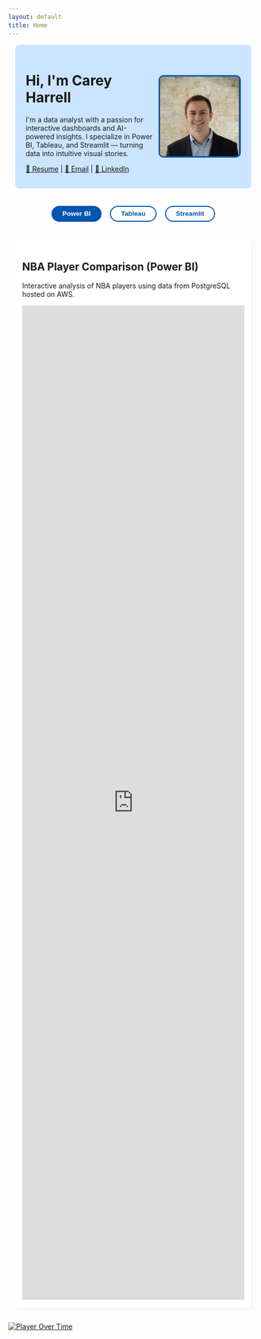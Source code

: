 ```yaml
---
layout: default
title: Home
---
```


<style>
.container {
  max-width: 1150px;
  margin: 0 auto;
  padding: 0 1em;
}

.hero {
  background-color: #cce5ff;
  padding: 1.2em 1.5em;
  margin-top: 1em;
  display: flex;
  justify-content: space-between;
  align-items: center;
  flex-wrap: wrap;
  border-radius: 8px;
}
.hero .info {
  max-width: 60%;
}
.hero img {
  width: 160px;
  height: 160px;
  border-radius: 10px;
  border: 3px solid #0056b3;
}
.buttons {
  margin: 2em 0;
  text-align: center;
}
.buttons button {
  margin: 0.5em;
  padding: 0.5em 1.5em;
  border: 2px solid #0056b3;
  border-radius: 25px;
  background-color: white;
  color: #0056b3;
  font-weight: bold;
  cursor: pointer;
}
.buttons button.active,
.buttons button:hover {
  background-color: #0056b3;
  color: white;
}
.section {
  display: none;
  padding: 1em;
  background-color: white;
  border-radius: 8px;
  margin-bottom: 2em;
  box-shadow: 2px 2px 6px rgba(0, 0, 0, 0.05);
}
.section.active {
  display: block;
}
</style>

<div class="container">
  <div class="hero">
    <div class="info">
      <h1>Hi, I'm Carey Harrell</h1>
      <p>
        I'm a data analyst with a passion for interactive dashboards and AI-powered insights. I specialize in Power BI,
        Tableau, and Streamlit — turning data into intuitive visual stories.
      </p>
      <p>
        <a href="resume.pdf">📄 Resume</a> |
        <a href="mailto:carey.harrell@outlook.com">📧 Email</a> |
        <a href="https://www.linkedin.com/in/carey-harrell/">🔗 LinkedIn</a>
      </p>
    </div>
    <img src="profile.jpg" alt="Your Photo" />
  </div>

  <div class="buttons">
    <button onclick="showSection('powerbi')" id="btn-powerbi" class="active">Power BI</button>
    <button onclick="showSection('tableau')" id="btn-tableau">Tableau</button>
    <button onclick="showSection('streamlit')" id="btn-streamlit">Streamlit</button>
  </div>

  <div id="powerbi" class="section active">
    <h2>NBA Player Comparison (Power BI)</h2>
    <p>Interactive analysis of NBA players using data from PostgreSQL hosted on AWS.</p>
    <iframe
      title="NBA_Analysis_Player_Stats_Final"
      style="width: 100%; height: 2000px;"
      src="https://app.powerbi.com/view?r=eyJrIjoiMzRlMjMxZjktMWRjZi00ZmQxLWJkYmQtMmY1ZGEzNzExM2NkIiwidCI6IjljZjNkNGIxLTBiZTYtNGI4NS1iOTVkLWY4NjRkMmUxN2Q2OCIsImMiOjF9"
      frameborder="0"
      allowFullScreen="true"
    ></iframe>
  </div>

</div> <!-- closing .container before Tableau -->

<!-- Tableau Section -->
<div class='tableauPlaceholder' id='viz1752073198551' style='position: relative'><noscript><a href='#'><img alt='Player Over Time ' src='https:&#47;&#47;public.tableau.com&#47;static&#47;images&#47;NB&#47;NBAAwardsPrediction&#47;PlayerOverTime&#47;1_rss.png' style='border: none' /></a></noscript><object class='tableauViz'  style='display:none;'><param name='host_url' value='https%3A%2F%2Fpublic.tableau.com%2F' /> <param name='embed_code_version' value='3' /> <param name='site_root' value='' /><param name='name' value='NBAAwardsPrediction&#47;PlayerOverTime' /><param name='tabs' value='no' /><param name='toolbar' value='yes' /><param name='static_image' value='https:&#47;&#47;public.tableau.com&#47;static&#47;images&#47;NB&#47;NBAAwardsPrediction&#47;PlayerOverTime&#47;1.png' /> <param name='animate_transition' value='yes' /><param name='display_static_image' value='yes' /><param name='display_spinner' value='yes' /><param name='display_overlay' value='yes' /><param name='display_count' value='yes' /><param name='language' value='en-US' /></object></div>                <script type='text/javascript'>                    var divElement = document.getElementById('viz1752073198551');                    var vizElement = divElement.getElementsByTagName('object')[0];                    vizElement.style.width='1000px';vizElement.style.height='4027px';                    var scriptElement = document.createElement('script');                    scriptElement.src = 'https://public.tableau.com/javascripts/api/viz_v1.js';                    vizElement.parentNode.insertBefore(scriptElement, vizElement);                </script>


<!-- Streamlit goes back inside -->
<div class="container">
  <div id="streamlit" class="section">
    <h2>NHANES Health Dashboard (Streamlit)</h2>
    <p>AI-enhanced health recommendations based on NHANES data via a Streamlit web app.</p>
    <p><a href="https://your-streamlit-app.streamlit.app" target="_blank">Open Streamlit App →</a></p>
  </div>
</div>

<script>
function showSection(id) {
  document.querySelectorAll('.section').forEach(sec => sec.classList.remove('active'));
  document.querySelectorAll('.buttons button').forEach(btn => btn.classList.remove('active'));
  document.getElementById(id).classList.add('active');
  document.getElementById('btn-' + id).classList.add('active');
}
</script>
